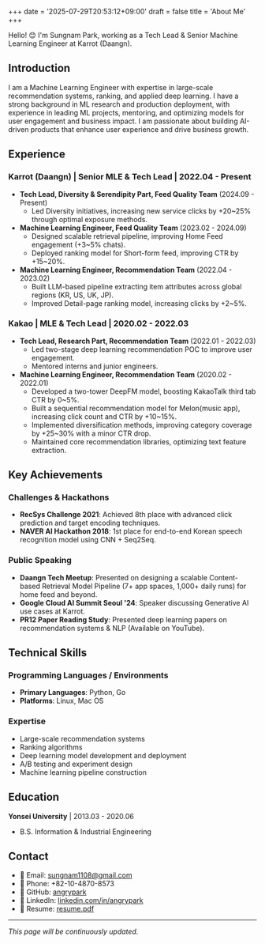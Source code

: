 +++
date = '2025-07-29T20:53:12+09:00'
draft = false
title = 'About Me'
+++

Hello! 😊 I'm Sungnam Park, working as a Tech Lead & Senior Machine Learning Engineer at Karrot (Daangn).

## Introduction

I am a Machine Learning Engineer with expertise in large-scale recommendation systems, ranking, and applied deep learning. I have a strong background in ML research and production deployment, with experience in leading ML projects, mentoring, and optimizing models for user engagement and business impact. I am passionate about building AI-driven products that enhance user experience and drive business growth.

## Experience

### Karrot (Daangn) | Senior MLE & Tech Lead | 2022.04 - Present
- **Tech Lead, Diversity & Serendipity Part, Feed Quality Team** (2024.09 - Present)
  - Led Diversity initiatives, increasing new service clicks by +20~25% through optimal exposure methods.
- **Machine Learning Engineer, Feed Quality Team** (2023.02 - 2024.09)
  - Designed scalable retrieval pipeline, improving Home Feed engagement (+3~5% chats).
  - Deployed ranking model for Short-form feed, improving CTR by +15~20%.
- **Machine Learning Engineer, Recommendation Team** (2022.04 - 2023.02)
  - Built LLM-based pipeline extracting item attributes across global regions (KR, US, UK, JP).
  - Improved Detail-page ranking model, increasing clicks by +2~5%.

### Kakao | MLE & Tech Lead | 2020.02 - 2022.03
- **Tech Lead, Research Part, Recommendation Team** (2022.01 - 2022.03)
  - Led two-stage deep learning recommendation POC to improve user engagement.
  - Mentored interns and junior engineers.
- **Machine Learning Engineer, Recommendation Team** (2020.02 - 2022.01)
  - Developed a two-tower DeepFM model, boosting KakaoTalk third tab CTR by 0~5%.
  - Built a sequential recommendation model for Melon(music app), increasing click count and CTR by +10~15%.
  - Implemented diversification methods, improving category coverage by +25~30% with a minor CTR drop.
  - Maintained core recommendation libraries, optimizing text feature extraction.

## Key Achievements

### Challenges & Hackathons
- **RecSys Challenge 2021**: Achieved 8th place with advanced click prediction and target encoding techniques.
- **NAVER AI Hackathon 2018**: 1st place for end-to-end Korean speech recognition model using CNN + Seq2Seq.

### Public Speaking
- **Daangn Tech Meetup**: Presented on designing a scalable Content-based Retrieval Model Pipeline (7+ app spaces, 1,000+ daily runs) for home feed and beyond.
- **Google Cloud AI Summit Seoul '24**: Speaker discussing Generative AI use cases at Karrot.
- **PR12 Paper Reading Study**: Presented deep learning papers on recommendation systems & NLP (Available on YouTube).

## Technical Skills

### Programming Languages / Environments
- **Primary Languages**: Python, Go
- **Platforms**: Linux, Mac OS

### Expertise
- Large-scale recommendation systems
- Ranking algorithms
- Deep learning model development and deployment
- A/B testing and experiment design
- Machine learning pipeline construction

## Education

**Yonsei University** | 2013.03 - 2020.06
- B.S. Information & Industrial Engineering

## Contact

- 📧 Email: [sungnam1108@gmail.com](mailto:sungnam1108@gmail.com)
- 📱 Phone: +82-10-4870-8573
- 🐙 GitHub: [angrypark](https://github.com/angrypark)
- 💼 LinkedIn: [linkedin.com/in/angrypark](https://linkedin.com/in/angrypark)
- 📄 Resume: [resume.pdf](/resume.pdf)

---

*This page will be continuously updated.* 
